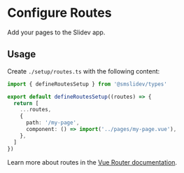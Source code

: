 # Configure Routes

<Environment type="client" />

Add your pages to the Slidev app.

## Usage

Create `./setup/routes.ts` with the following content:

```ts
import { defineRoutesSetup } from '@smslidev/types'

export default defineRoutesSetup((routes) => {
  return [
    ...routes,
    {
      path: '/my-page',
      component: () => import('../pages/my-page.vue'),
    },
  ]
})
```

Learn more about routes in the [Vue Router documentation](https://router.vuejs.org/).

